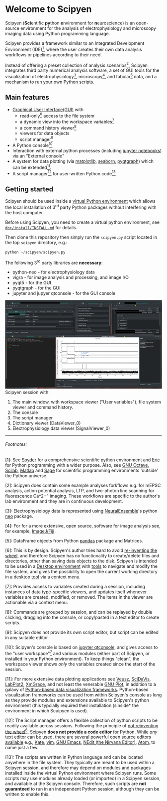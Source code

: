 # Welcome to Scipyen

Scipyen (**Sci**entific **py**thon **e**nvironment for **n**euroscience) is an
open-source environment for the analysis of electrophysiology and 
microscopy imaging data using Python programming language. 

Scipyen provides a framework similar to an Integrated 
Development Environment (IDE)[<sup>1</sup>](#NOTE_1), where the user creates their own data 
analysis workflows or pipelines according to their need. 

Instead of offering a preset collection of analysis scenarios[<sup>2</sup>](#NOTE_2), Scipyen integrates
third party numerical analysis software, a set of GUI tools for the visualization
of electrophysiology[<sup>3</sup>](#NOTE_3), microscopy[<sup>4</sup>](#NOTE_4), and tabular[<sup>5</sup>](#NOTE_5) data, and a
mechanism to run your own Python scripts.

## Main features
* [Graphical User Interface](https://en.wikipedia.org/wiki/Graphical_user_interface)[(GUI)](#Scipyen_screenshot) with 
    - read-only[<sup>6</sup>](#NOTE_6) access to the file system
    - a dynamic view into the workspace variables[<sup>7</sup>](#NOTE_7)
    - a command history viewer[<sup>8</sup>](#NOTE_8)
    - viewers for data objects
    - script manager[<sup>9</sup>](#Note_9)
* A Python console[<sup>10</sup>](#NOTE_10)
* Interaction with external python processes (including [jupyter notebooks](https://jupyter.org/)) via an "External console"
* A system for data plotting (via [matplotlib](https://matplotlib.org/), [seaborn](https://seaborn.pydata.org/), [pyqtgraph](https://www.pyqtgraph.org/)) which can be extended[<sup>11</sup>](#NOTE_11).
* A script manager[<sup>12</sup>](#NOTE_12) for user-written Python code[<sup>13</sup>](#NOTE_13)

## <a name=use_virtual_environment></a>Getting started
Scipyen should be used inside a [virtual Python environment](https://www.google.com/search?q=virtual+python+environment) which allows the local installation of 3<sup>rd</sup> party Python packages without interfering with the host computer. 

Before using Scipyen, you need to create a virtual python environment, see [`doc/install/INSTALL.md`](doc/install/INSTALL.md) for details.

Then clone this repository then simply run the `scipyen.py` script located
in the top `scipyen` directory, e.g.:
```python
python ~/scipyen/scipyen.py
```

The following 3<sup>rd</sup> party libraries are **necessary**:

* python-neo - for electrophysiology data
* vigra - for image analysis and processing, and image I/O
* pyqt5 - for the GUI
* pyqtgraph - for the GUI
* jupyter and jupyer qtconsole - for the GUI console


<a name=Scipyen_screenshot> ![Scipyen Screenshot](doc/ScipyenScreenshot1.png)</a>
Scipyen session with:

1. The main window, with workspace viewer ("User variables"), file system viewer and command history.
2. The console
3. The script manager
4. Dictionary viewer (DataViewer_0)
5. Electrophysiology data viewer (SignalViewer_0)

* * * 
###### Footnotes:
<a name=NOTE_1></a>[1]: See [Spyder](https://www.spyder-ide.org/) for a comprehensive scientific python environment
and [Eric](https://www.spyder-ide.org/) for Python programming with a wider purpose.
Also, see [GNU Octave](https://octave.org/), [Scilab](https://www.scilab.org/),
[Matlab](https://www.mathworks.com/products/matlab.html) 
and [Sage](https://www.sagemath.org/) for scientific programming environments 'outside' the Python universe.

<a name=NOTE_2></a>[2]: Scipyen does contain some example analyses forkflows e.g. 
for mEPSC analysis, action potential analysis, LTP, and two-photon line scanning 
for fluorescence Ca^2+^ imaging. These workflows are specific to the author's lab 
environment and they are in continuous development.

<a name=NOTE_3></a>[3]: Electrophysiology data is represented using [NeuralEnsemble](https://github.com/NeuralEnsemble)'s python [neo](https://github.com/NeuralEnsemble/python-neo) package.

<a name=NOTE_4></a>[4]: For for a more extensive,
open source, software for image analysis see, for example, [ImageJ/Fiji](https://fiji.sc/) .

<a name=NOTE_5></a>[5]: DataFrame objects from Python [pandas](https://pandas.pydata.org/) package and Matrices.

<a name=NOTE_6></a>[6]: This is by design. Scipyen's author tries hard to avoid 
[re-inventing the wheel](https://en.wikipedia.org/wiki/Reinventing_the_wheel), and therefore Scipyen has no functionality to create/delete files and directories, other than saving data objects to the disk. Scipyen is intended to be used in a [Desktop 
environment](https://en.wikipedia.org/wiki/Desktop_environment) with [tools](https://en.wikipedia.org/wiki/File_manager) to navigate and modify the file system, and gives the possibility to open the current working directory in
a desktop [tool](https://en.wikipedia.org/wiki/File_manager) via a context menu.

<a name=NOTE_7></a>[7]: Provides access to variables created during a session, including
instances of data type-specific viewers, and updates itself whenever variables are
created, modified, or removed. The items in the viewer are actionable via a context menu.

<a name=NOTE_8></a>[8]: Commands are grouped by session, and can be replayed by double clicking, dragging into the console, or copy/pasted in a text editor to create scripts.

<a name=NOTE_9></a>[9]: Scipyen does not provide its own script editor, but script can be edited in any suitable editor

<a name=NOTE_10></a>[10]: Scipyen's console is based on [jupyter qtconsole](https://qtconsole.readthedocs.io/en/stable/index.html), and gives access to the "user workspace"[<sup>7</sup>](#NOTE_7) and various modules (either part of Scipyen, or installed in your Python environment). To keep things "clean", the workspace viewer shows *only* the variables created since the start of the session.

<a name=NOTE_11></a>[11]: For more extensive data plotting applications see [Veusz](https://veusz.github.io/), [SciDaVis](https://scidavis.sourceforge.net/), [LabPlot2](https://labplot.kde.org/), [XmGrace](https://plasma-gate.weizmann.ac.il/Grace/), and not least the venerable [GNU Plot](http://www.gnuplot.info/), in addition to a galaxy of [Python-based data visualization frameworks](https://www.google.com/search?q=data+visualization+in+python). Python-based visualization frameworks can be used from within Scipyen's console as long as they provide modules and extensions available to Scipyen's python environment (this typcially required their installation (sinside* the environment in which Scuipyen is used).

<a name=NOTE_12></a>[12]: The Script manager offers a flexible collection of python scripts to be readily available across sessions. Following the principle of [not reinventing the wheel](https://en.wikipedia.org/wiki/Reinventing_the_wheel)[<sup>6</sup>](#NOTE_6), Scipyen **does not provide a code editor** for Python. While *any* text editor can be used, there are several powerful open source editors [available](https://en.wikipedia.org/wiki/List_of_text_editors) e.g., [Kate](https://kate-editor.org/), [vim](https://www.vim.org/), [GNU Emacs](https://www.gnu.org/software/emacs/), [NEdit (the Nirvana Editor)](https://sourceforge.net/projects/nedit/files/nedit-source/), [Atom](https://github.com/atom/atom), to name just a few.

<a name=NOTE_13></a>[13]: The scripts are written in Python language and can be located anywhere in the file system. They typically are meant to be used within a Scipyen session, and therefore may depend on modules and packages installed inside the virtual Python environment where Scipyen runs. Some scripts may use modules already loaded (or imported) in a Scipyen session, and available at the Scipyen console. Therefore, such scripts are **not guaranteed** to run in an independent Python session, although they can be written to enable this.








